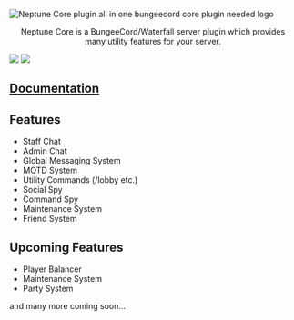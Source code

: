 ![Neptune Core plugin all in one bungeecord core plugin needed logo](https://cdn.modrinth.com/data/cached_images/2a92d07c7e5949e844a3d18201de9b1d91032f03.png)

<p align=center>Neptune Core is a BungeeCord/Waterfall server plugin which provides many utility features for your server.</p>

![](https://img.shields.io/modrinth/v/neptunecore?style=for-the-badge) ![](https://img.shields.io/modrinth/dt/neptunecore?style=for-the-badge)


## [Documentation](https://docs.vedant.lol/neptune-core)

## Features
* Staff Chat
* Admin Chat
* Global Messaging System
* MOTD System
* Utility Commands (/lobby etc.)
* Social Spy
* Command Spy
* Maintenance System
* Friend System

## Upcoming Features
* Player Balancer
* Maintenance System
* Party System
  
and many more coming soon...
